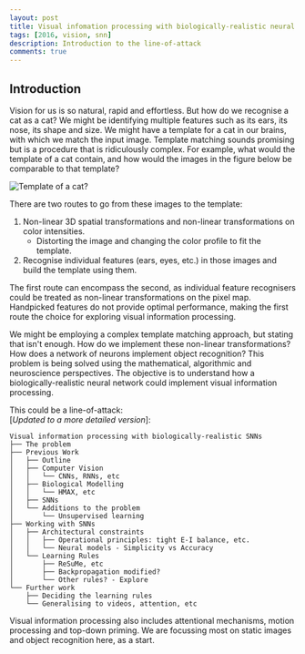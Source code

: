 ```yaml
---
layout: post
title: Visual infomation processing with biologically-realistic neural networks
tags: [2016, vision, snn]
description: Introduction to the line-of-attack
comments: true
---
```


## Introduction

Vision for us is so natural, rapid and effortless. But how do we recognise a cat as a cat? We might be identifying multiple features such as its ears, its nose, its shape and size. We might have a template for a cat in our brains, with which we match the input image. Template matching sounds promising but is a procedure that is ridiculously complex. For example, what would the template of a cat contain, and how would the images in the figure below be comparable to that template? 

![Template of a cat?]({{site:url}}/assets/cats_all.png 'Template of a cat?')

There are two routes to go from these images to the template:

1. Non-linear 3D spatial transformations and non-linear transformations on color intensities.
    - Distorting the image and changing the color profile to fit the template.
2. Recognise individual features (ears, eyes, etc.) in those images and build the template using them.

The first route can encompass the second, as individual feature recognisers could be treated as non-linear transformations on the pixel map. Handpicked features do not provide optimal performance, making the first route the choice for exploring visual information processing. 

We might be employing a complex template matching approach, but stating that isn't enough. How do we implement these non-linear transformations? How does a network of neurons implement object recognition? This problem is being solved using the mathematical, algorithmic and neuroscience perspectives. The objective is to understand how a biologically-realistic neural network could implement visual information processing.

This could be a line-of-attack: <br>
[_Updated to a more detailed version_]:

```
Visual information processing with biologically-realistic SNNs
├── The problem
├── Previous Work
│   ├── Outline
│   ├── Computer Vision
│   │   └── CNNs, RNNs, etc
│   ├── Biological Modelling
│   │   └── HMAX, etc
│   ├── SNNs
│   └── Additions to the problem
│       └── Unsupervised learning
├── Working with SNNs
│   ├── Architectural constraints
│   │   ├── Operational principles: tight E-I balance, etc.
│   │   └── Neural models - Simplicity vs Accuracy
│   └── Learning Rules
│       ├── ReSuMe, etc
│       ├── Backpropagation modified?
│       └── Other rules? - Explore
└── Further work
    ├── Deciding the learning rules
    └── Generalising to videos, attention, etc
```

Visual information processing also includes attentional mechanisms, motion processing and top-down priming. We are focussing most on static images and object recognition here, as a start.